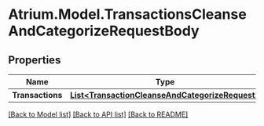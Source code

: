 # Atrium.Model.TransactionsCleanseAndCategorizeRequestBody
## Properties

Name | Type | Description | Notes
------------ | ------------- | ------------- | -------------
**Transactions** | [**List&lt;TransactionCleanseAndCategorizeRequest&gt;**](TransactionCleanseAndCategorizeRequest.md) |  | [optional] 

[[Back to Model list]](../README.md#documentation-for-models) [[Back to API list]](../README.md#documentation-for-api-endpoints) [[Back to README]](../README.md)

